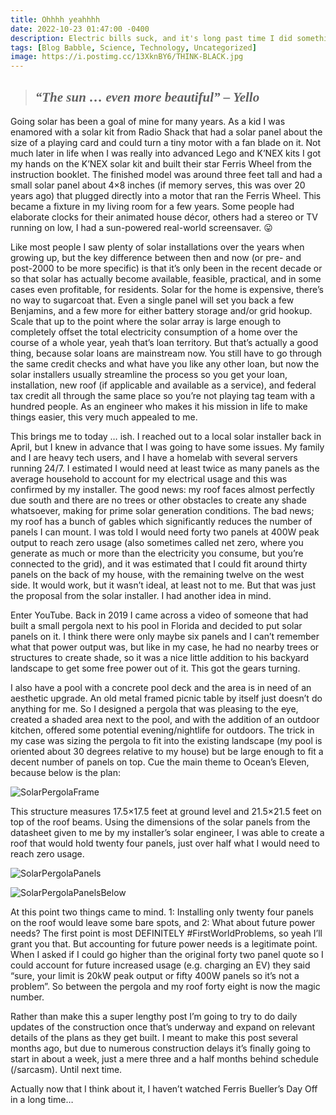 ```yaml
---
title: Ohhhh yeahhhh
date: 2022-10-23 01:47:00 -0400
description: Electric bills suck, and it's long past time I did something about it...
tags: [Blog Babble, Science, Technology, Uncategorized]
image: https://i.postimg.cc/13XknBY6/THINK-BLACK.jpg
---
```


><h2 style="font-family: 'Cardo';"><i>“The sun … even more beautiful” – Yello</i></h2>

Going solar has been a goal of mine for many years. As a kid I was enamored with a solar kit from Radio Shack that had a solar panel about the size of a playing card and could turn a tiny motor with a fan blade on it. Not much later in life when I was really into advanced Lego and K’NEX kits I got my hands on the K’NEX solar kit and built their star Ferris Wheel from the instruction booklet. The finished model was around three feet tall and had a small solar panel about 4×8 inches (if memory serves, this was over 20 years ago) that plugged directly into a motor that ran the Ferris Wheel. This became a fixture in my living room for a few years. Some people had elaborate clocks for their animated house décor, others had a stereo or TV running on low, I had a sun-powered real-world screensaver. 😛

Like most people I saw plenty of solar installations over the years when growing up, but the key difference between then and now (or pre- and post-2000 to be more specific) is that it’s only been in the recent decade or so that solar has actually become available, feasible, practical, and in some cases even profitable, for residents. Solar for the home is expensive, there’s no way to sugarcoat that. Even a single panel will set you back a few Benjamins, and a few more for either battery storage and/or grid hookup. Scale that up to the point where the solar array is large enough to completely offset the total electricity consumption of a home over the course of a whole year, yeah that’s loan territory. But that’s actually a good thing, because solar loans are mainstream now. You still have to go through the same credit checks and what have you like any other loan, but now the solar installers usually streamline the process so you get your loan, installation, new roof (if applicable and available as a service), and federal tax credit all through the same place so you’re not playing tag team with a hundred people. As an engineer who makes it his mission in life to make things easier, this very much appealed to me.

This brings me to today … ish. I reached out to a local solar installer back in April, but I knew in advance that I was going to have some issues. My family and I are heavy tech users, and I have a homelab with several servers running 24/7. I estimated I would need at least twice as many panels as the average household to account for my electrical usage and this was confirmed by my installer. The good news: my roof faces almost perfectly due south and there are no trees or other obstacles to create any shade whatsoever, making for prime solar generation conditions. The bad news; my roof has a bunch of gables which significantly reduces the number of panels I can mount. I was told I would need forty two panels at 400W peak output to reach zero usage (also sometimes called net zero, where you generate as much or more than the electricity you consume, but you’re connected to the grid), and it was estimated that I could fit around thirty panels on the back of my house, with the remaining twelve on the west side. It would work, but it wasn’t ideal, at least not to me. But that was just the proposal from the solar installer. I had another idea in mind.

Enter YouTube. Back in 2019 I came across a video of someone that had built a small pergola next to his pool in Florida and decided to put solar panels on it. I think there were only maybe six panels and I can’t remember what that power output was, but like in my case, he had no nearby trees or structures to create shade, so it was a nice little addition to his backyard landscape to get some free power out of it. This got the gears turning.

I also have a pool with a concrete pool deck and the area is in need of an aesthetic upgrade. An old metal framed picnic table by itself just doesn’t do anything for me. So I designed a pergola that was pleasing to the eye, created a shaded area next to the pool, and with the addition of an outdoor kitchen, offered some potential evening/nightlife for outdoors. The trick in my case was sizing the pergola to fit into the existing landscape (my pool is oriented about 30 degrees relative to my house) but be large enough to fit a decent number of panels on top. Cue the main theme to Ocean’s Eleven, because below is the plan:

![SolarPergolaFrame](https://i.postimg.cc/76nsQJWw/Solar-Pergola-Frame.png "Solar Pergola Frame")

This structure measures 17.5×17.5 feet at ground level and 21.5×21.5 feet on top of the roof beams. Using the dimensions of the solar panels from the datasheet given to me by my installer’s solar engineer, I was able to create a roof that would hold twenty four panels, just over half what I would need to reach zero usage.

![SolarPergolaPanels](https://i.postimg.cc/wvp4VQFw/Solar-Pergola-Panels.png "Solar Pergola Panels")

![SolarPergolaPanelsBelow](https://i.postimg.cc/XqNHMNRF/Solar-Pergola-Panels-Below.png "Solar Pergola Panels From Below")

At this point two things came to mind. 1: Installing only twenty four panels on the roof would leave some bare spots, and 2: What about future power needs? The first point is most DEFINITELY #FirstWorldProblems, so yeah I’ll grant you that. But accounting for future power needs is a legitimate point. When I asked if I could go higher than the original forty two panel quote so I could account for future increased usage (e.g. charging an EV) they said “sure, your limit is 20kW peak output or fifty 400W panels so it’s not a problem”. So between the pergola and my roof forty eight is now the magic number.

Rather than make this a super lengthy post I’m going to try to do daily updates of the construction once that’s underway and expand on relevant details of the plans as they get built. I meant to make this post several months ago, but due to numerous construction delays it’s finally going to start in about a week, just a mere three and a half months behind schedule (/sarcasm). Until next time.

Actually now that I think about it, I haven’t watched Ferris Bueller’s Day Off in a long time…